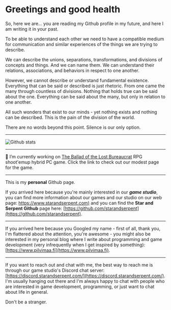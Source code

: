 # Greetings and good health

So, here we are... you are reading my Github profile in my future, and here I am writing it in your past.

To be able to understand each other we need to have a compatible medium for communication and similar experiences of the things we are trying to describe.

We can describe the unions, separations, transformations, and divisions of concepts and things. And we can name them. We can understand their relations, associations, and behaviors in respect to one another.

However, we cannot describe or understand fundamental existence. Everything that can be said or described is just rhetoric. From one came the many through countless of divisions. Nothing that holds true can be said about the one. Everything can be said about the many, but only in relation to one another.

All such wonders that exist to our minds - yet nothing exists and nothing can be described. This is the pain of the division of the world.

There are no words beyond this point. Silence is our only option.

---

![Github stats](https://github-readme-stats.vercel.app/api?username=Pilvinen&count_private=true&include_all_commits=true&hide=stars&show_icons=true&theme=dark)

---

🤔 I’m currently working on [The Ballad of the Lost Bureaucrat](https://www.theballadofthelostbureaucrat.com/) RPG shoot'emup hybrid PC game. Click the link to check out our modest page for the game.

---

This is my **personal** Github page.

If you arrived here because you're mainly interested in our ***game studio***, you can find more information about our games and our studio on our web page: [https://www.starandserpent.com)](https://www.starandserpent.com) and you can find the **Star and Serpent Github** page here: [https://github.com/starandserpent](https://github.com/starandserpent).

---

If you arrived here because you Googled my name - first of all, thank you, I'm flattered about the attention, you're awesome - you might also be interested in my personal blog where I write about programming and game development (very infrequently when I get inspired by something): [https://www.pilvimaa.fi](https://www.pilvimaa.fi).

---

If you want to reach out and chat with me, the best way to reach me is through our game studio's Discord chat server: [https://discord.starandserpent.com/](https://discord.starandserpent.com/). I'm usually hanging out there and I'm always happy to chat with people who are interested in game development, programming, or just want to chat about life in general.

Don't be a stranger.
